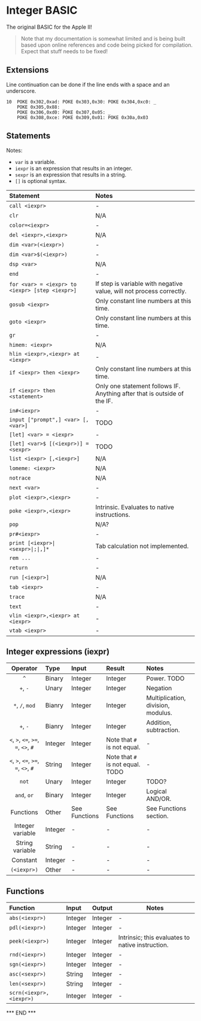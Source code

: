 # Integer BASIC

The original BASIC for the Apple II!

> Note that my documentation is somewhat limited and is being built based upon
> online references and code being picked for compilation.  Expect that stuff
> needs to be fixed!

## Extensions

Line continuation can be done if the line ends with a space and an underscore.
```basic
10  POKE 0x302,0xad: POKE 0x303,0x30: POKE 0x304,0xc0: _
    POKE 0x305,0x88: _
    POKE 0x306,0xd0: POKE 0x307,0x05: _
    POKE 0x308,0xce: POKE 0x309,0x01: POKE 0x30a,0x03
```

## Statements

Notes:
* `var` is a variable.
* `iexpr` is an expression that results in an integer.
* `sexpr` is an expression that results in a string.
* `[]` is optional syntax.

| Statement                                       | Notes                                                                    |
|:------------------------------------------------|:-------------------------------------------------------------------------|
| `call <iexpr>`                                  | -                                                                        |
| `clr`                                           | N/A                                                                      |
| `color=<iexpr>`                                 | -                                                                        |
| `del <iexpr>,<iexpr>`                           | N/A                                                                      |
| `dim <var>(<iexpr>)`                            | -                                                                        |
| `dim <var>$(<iexpr>)`                           | -                                                                        |
| `dsp <var>`                                     | N/A                                                                      |
| `end`                                           | -                                                                        |
| `for <var> = <iexpr> to <iexpr> [step <iexpr>]` | If step is variable with negative value, will not process correctly.     |
| `gosub <iexpr>`                                 | Only constant line numbers at this time.                                 |
| `goto <iexpr>`                                  | Only constant line numbers at this time.                                 |
| `gr`                                            | -                                                                        |
| `himem: <iexpr>`                                | N/A                                                                      |
| `hlin <iexpr>,<iexpr> at <iexpr>`               | -                                                                        |
| `if <iexpr> then <iexpr>`                       | Only constant line numbers at this time.                                 |
| `if <iexpr> then <statement>`                   | Only one statement follows IF. Anything after that is outside of the IF. |
| `in#<iexpr>`                                    | -                                                                        |
| `input ["prompt",] <var> [,<var>]`              | TODO                                                                     |                                                                
| `[let] <var> = <iexpr>`                         | -                                                                        |
| `[let] <var>$ [(<iexpr>)] = <sexpr>`            | TODO                                                                     |
| `list <iexpr> [,<iexpr>]`                       | N/A                                                                      |
| `lomeme: <iexpr>`                               | N/A                                                                      |
| `notrace`                                       | N/A                                                                      |
| `next <var>`                                    | -                                                                        |
| `plot <iexpr>,<iexpr>`                          | -                                                                        |
| `poke <iexpr>,<iexpr>`                          | Intrinsic. Evaluates to native instructions.                             |
| `pop`                                           | N/A?                                                                     |
| `pr#<iexpr>`                                    | -                                                                        |
| `print [<iexpr>\|<sexpr>\|;\|,]*`               | Tab calculation not implemented.                                         |
| `rem ...`                                       | -                                                                        |
| `return`                                        | -                                                                        |
| `run [<iexpr>]`                                 | N/A                                                                      |
| `tab <iexpr>`                                   | -                                                                        |
| `trace`                                         | N/A                                                                      |
| `text`                                          | -                                                                        |
| `vlin <iexpr>,<iexpr> at <iexpr>`               | -                                                                        |
| `vtab <iexpr>`                                  | -                                                                        |

## Integer expressions (iexpr)

|               Operator               | Type    | Input         | Result                           | Notes                              |
|:------------------------------------:|:--------|:--------------|:---------------------------------|:-----------------------------------|
|                 `^`                  | Binary  | Integer       | Integer                          | Power. TODO                        |
|               `+`, `-`               | Unary   | Integer       | Integer                          | Negation                           |
|           `*`, `/`, `mod`            | Bianry  | Integer       | Integer                          | Multiplication, division, modulus. |
|               `+`, `-`               | Bianry  | Integer       | Integer                          | Addition, subtraction.             |
| `<`, `>`, `<=`, `>=`, `=`, `<>`, `#` | Integer | Integer       | Note that `#` is not equal.      | -                                  |
| `<`, `>`, `<=`, `>=`, `=`, `<>`, `#` | String  | Integer       | Note that `#` is not equal. TODO | -                                  |
|                `not`                 | Unary   | Integer       | Integer                          | TODO?                              |
|             `and`, `or`              | Binary  | Integer       | Integer                          | Logical AND/OR.                    |
|              Functions               | Other   | See Functions | See Functions                    | See Functions section.             |
|           Integer variable           | Integer | -             | -                                | -                                  |
|           String variable            | String  | -             | -                                | -                                  |
|               Constant               | Integer | -             | -                                | -                                  |
|             `(<iexpr>)`              | Other   | -             | -                                | -                                  |

## Functions

| Function                | Input   | Output  | Notes                                            |
|:------------------------|:--------|---------|--------------------------------------------------|
| `abs(<iexpr>)`          | Integer | Integer | -                                                |
| `pdl(<iexpr>)`          | Integer | Integer | -                                                |
| `peek(<iexpr>)`         | Integer | Integer | Intrinsic; this evaluates to native instruction. |
| `rnd(<iexpr>)`          | Integer | Integer | -                                                |
| `sgn(<iexpr>)`          | Integer | Integer | -                                                |
| `asc(<sexpr>)`          | String  | Integer | -                                                |
| `len(<sexpr>)`          | String  | Integer | -                                                |
| `scrn(<iexpr>,<iexpr>)` | Integer | Integer | -                                                |

*** END ***
